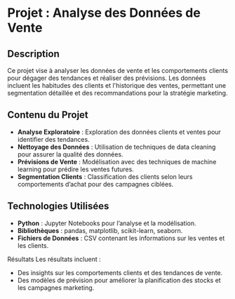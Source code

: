 # Projet : Analyse des Données de Vente

## Description
Ce projet vise à analyser les données de vente et les comportements clients pour dégager des tendances et réaliser des prévisions. Les données incluent les habitudes des clients et l'historique des ventes, permettant une segmentation détaillée et des recommandations pour la stratégie marketing.

## Contenu du Projet
- **Analyse Exploratoire** : Exploration des données clients et ventes pour identifier des tendances.
- **Nettoyage des Données** : Utilisation de techniques de data cleaning pour assurer la qualité des données.
- **Prévisions de Vente** : Modélisation avec des techniques de machine learning pour prédire les ventes futures.
- **Segmentation Clients** : Classification des clients selon leurs comportements d’achat pour des campagnes ciblées.

## Technologies Utilisées
- **Python** : Jupyter Notebooks pour l’analyse et la modélisation.
- **Bibliothèques** : pandas, matplotlib, scikit-learn, seaborn.
- **Fichiers de Données** : CSV contenant les informations sur les ventes et les clients.
   
Résultats
Les résultats incluent :

- Des insights sur les comportements clients et des tendances de vente.
- Des modèles de prévision pour améliorer la planification des stocks et les campagnes marketing.
